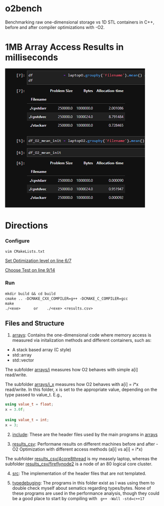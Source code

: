 # o2bench
Benchmarking raw one-dimensional storage vs 1D STL containers in C++, before and after compiler optimizations with -O2. 

# 1MB Array Access Results in milliseconds

<img src = "https://github.com/tommygorham/o2bench/blob/main/arrays/results_csv/quickview.png" />

# Directions 

### Configure

```
vim CMakeLists.txt 
```
[Set Optimization level on line 6/7](https://github.com/tommygorham/o2bench/blob/main/CMakeLists.txt#:~:text=%23set(CMAKE_CXX_FLAGS,17%20%2DO2%20%22))

[Choose Test on line 9/14](https://github.com/tommygorham/o2bench/blob/main/CMakeLists.txt)

### Run 

```
mkdir build && cd build 
cmake .. -DCMAKE_CXX_COMPILER=g++ -DCMAKE_C_COMPILER=gcc 
make 
./<exe>      or    ./<exe> <results.csv> 
```

## Files and Structure

1. [arrays](https://github.com/tommygorham/o2bench/tree/main/arrays): Contains the one-dimensional code where memory access is measured via initalization methods and different containers, such as: 

* A stack based array (C style) 
* std::array
* std::vector

The subfolder [arrays/i](https://github.com/tommygorham/o2bench/tree/main/arrays/i) measures how O2 behaves with simple a[i] read/write. 

The subfolder [arrays/i_x](https://github.com/tommygorham/o2bench/tree/main/arrays/i_x) measures how O2 behaves with a[i] = i*x read/write. 
In this folder, x is set to the appropriate value, depending on the type passed to value_t. 
E.g., 

```CPP 
using value_t = float; 
x = 3.0f;

using value_t = int; 
x = 3; 
```

2. [include](https://github.com/tommygorham/o2bench/tree/main/include): These are the header files used by the main programs in [arrays](https://github.com/tommygorham/o2bench/tree/main/arrays)

3. [results_csv](https://github.com/tommygorham/o2bench/tree/main/results_csv): Performane results on different machines before and after -O2 Optimization with different access methods (a[i] vs a[i] = i*x) 

The subfolder [results_csv/4core8thread](https://github.com/tommygorham/o2bench/tree/main/results_csv/4core8thread) is my measely laptop, whereas the subfolder [results_csv/fireflynode2](https://github.com/tommygorham/o2bench/tree/main/results_csv/fireflynode2) is a node of an 80 logical core cluster. 

4. [src](https://github.com/tommygorham/o2bench/tree/main/src):  The implementation of the header files that are not templated. 

5. [typedebuging](https://github.com/tommygorham/o2bench/tree/main/typedebugging): The programs in this folder exist as I was using them to double check myself  about sematics regarding types/bytes. None of these programs are used in the performance analysis, though they could be a good place to start by compiling with 
         ``` 
         g++ -Wall -std=c++17 
         ```

